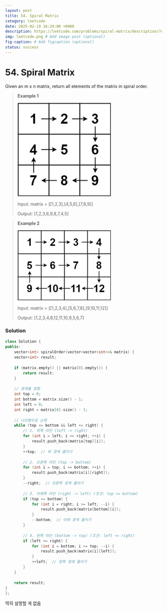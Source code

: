 ```yaml
---
layout: post
title: 54. Spiral Matrix
category: leetcode
date: 2025-02-19 16:24:00 +0900
description: https://leetcode.com/problems/spiral-matrix/description/?envType=study-plan-v2&envId=top-interview-150
img: leetcode.png # Add image post (optional)
fig-caption: # Add figcaption (optional)
status: success
---
```


# 54. Spiral Matrix

Given an m x n matrix, return all elements of the matrix in spiral order.


> **Example 1**
> 
> <img src="../imgs/spiral1.jpg" alt="addtwonumber1" width="300"/>
> 
> Input: matrix = [[1,2,3],[4,5,6],[7,8,9]]
> 
> Output: [1,2,3,6,9,8,7,4,5]


> **Example 2**
> 
> <img src="../imgs/spiral.jpg" alt="addtwonumber1" width="300"/>
> 
> Input: matrix = [[1,2,3,4],[5,6,7,8],[9,10,11,12]]
> 
> 
> Output: [1,2,3,4,8,12,11,10,9,5,6,7]


### Solution 
```cpp
class Solution {
public:
    vector<int> spiralOrder(vector<vector<int>>& matrix) {
    vector<int> result;

    if (matrix.empty() || matrix[0].empty()) {
        return result;
    }

    // 경계를 정함
    int top = 0;
    int bottom = matrix.size() - 1;
    int left = 0;
    int right = matrix[0].size() - 1;

    // 나선형으로 순회
    while (top <= bottom && left <= right) {
        // 1. 위쪽 라인 (left -> right)
        for (int i = left; i <= right; ++i) {
            result.push_back(matrix[top][i]);
        }
        ++top;  // 위 경계 줄이기

        // 2. 오른쪽 라인 (top -> bottom)
        for (int i = top; i <= bottom; ++i) {
            result.push_back(matrix[i][right]);
        }
        --right;  // 오른쪽 경계 줄이기

        // 3. 아래쪽 라인 (right -> left) (조건: top <= bottom)
        if (top <= bottom) {
            for (int i = right; i >= left; --i) {
                result.push_back(matrix[bottom][i]);
            }
            --bottom;  // 아래 경계 줄이기
        }

        // 4. 왼쪽 라인 (bottom -> top) (조건: left <= right)
        if (left <= right) {
            for (int i = bottom; i >= top; --i) {
                result.push_back(matrix[i][left]);
            }
            ++left;  // 왼쪽 경계 줄이기
        }
    }

    return result;
}
};
```

딱히 설명할 게 없음 